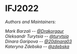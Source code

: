 # IFJ2022
*Authors and Maintainers:*  

*Mark Barzali -- [@Drakorgaur](github.com/Drakorgaur)*  
*Oleksandr Turytsia -- [@turytsia](https://github.com/turytsia)*  
*Dinara Garipova -- [@20dinara03](https://github.com/20dinara03)*  
*Kateryna Zdebska -- [@zdebska](https://github.com/zdebska)*  
